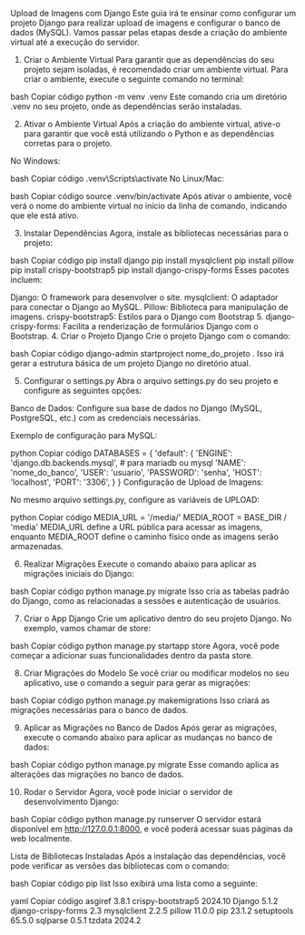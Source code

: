Upload de Imagens com Django
Este guia irá te ensinar como configurar um projeto Django para realizar upload de imagens e configurar o banco de dados (MySQL). Vamos passar pelas etapas desde a criação do ambiente virtual até a execução do servidor.

1. Criar o Ambiente Virtual
Para garantir que as dependências do seu projeto sejam isoladas, é recomendado criar um ambiente virtual. Para criar o ambiente, execute o seguinte comando no terminal:

bash
Copiar código
python -m venv .venv
Este comando cria um diretório .venv no seu projeto, onde as dependências serão instaladas.

2. Ativar o Ambiente Virtual
Após a criação do ambiente virtual, ative-o para garantir que você está utilizando o Python e as dependências corretas para o projeto.

No Windows:

bash
Copiar código
.venv\Scripts\activate
No Linux/Mac:

bash
Copiar código
source .venv/bin/activate
Após ativar o ambiente, você verá o nome do ambiente virtual no início da linha de comando, indicando que ele está ativo.

3. Instalar Dependências
Agora, instale as bibliotecas necessárias para o projeto:

bash
Copiar código
pip install django
pip install mysqlclient
pip install pillow
pip install crispy-bootstrap5
pip install django-crispy-forms
Esses pacotes incluem:

Django: O framework para desenvolver o site.
mysqlclient: O adaptador para conectar o Django ao MySQL.
Pillow: Biblioteca para manipulação de imagens.
crispy-bootstrap5: Estilos para o Django com Bootstrap 5.
django-crispy-forms: Facilita a renderização de formulários Django com o Bootstrap.
4. Criar o Projeto Django
Crie o projeto Django com o comando:

bash
Copiar código
django-admin startproject nome_do_projeto .
Isso irá gerar a estrutura básica de um projeto Django no diretório atual.

5. Configurar o settings.py
Abra o arquivo settings.py do seu projeto e configure as seguintes opções:

Banco de Dados: Configure sua base de dados no Django (MySQL, PostgreSQL, etc.) com as credenciais necessárias.

Exemplo de configuração para MySQL:

python
Copiar código
DATABASES = {
    'default': {
        'ENGINE': 'django.db.backends.mysql', # para mariadb ou mysql
        'NAME': 'nome_do_banco',
        'USER': 'usuario',
        'PASSWORD': 'senha',
        'HOST': 'localhost',
        'PORT': '3306',
    }
}
Configuração de Upload de Imagens:

No mesmo arquivo settings.py, configure as variáveis de UPLOAD:

python
Copiar código
MEDIA_URL = '/media/'
MEDIA_ROOT = BASE_DIR / 'media'
MEDIA_URL define a URL pública para acessar as imagens, enquanto MEDIA_ROOT define o caminho físico onde as imagens serão armazenadas.

6. Realizar Migrações
Execute o comando abaixo para aplicar as migrações iniciais do Django:

bash
Copiar código
python manage.py migrate
Isso cria as tabelas padrão do Django, como as relacionadas a sessões e autenticação de usuários.

7. Criar o App Django
Crie um aplicativo dentro do seu projeto Django. No exemplo, vamos chamar de store:

bash
Copiar código
python manage.py startapp store
Agora, você pode começar a adicionar suas funcionalidades dentro da pasta store.

8. Criar Migrações do Modelo
Se você criar ou modificar modelos no seu aplicativo, use o comando a seguir para gerar as migrações:

bash
Copiar código
python manage.py makemigrations
Isso criará as migrações necessárias para o banco de dados.

9. Aplicar as Migrações no Banco de Dados
Após gerar as migrações, execute o comando abaixo para aplicar as mudanças no banco de dados:

bash
Copiar código
python manage.py migrate
Esse comando aplica as alterações das migrações no banco de dados.

10. Rodar o Servidor
Agora, você pode iniciar o servidor de desenvolvimento Django:

bash
Copiar código
python manage.py runserver
O servidor estará disponível em http://127.0.0.1:8000, e você poderá acessar suas páginas da web localmente.

Lista de Bibliotecas Instaladas
Após a instalação das dependências, você pode verificar as versões das bibliotecas com o comando:

bash
Copiar código
pip list
Isso exibirá uma lista como a seguinte:

yaml
Copiar código
asgiref             3.8.1
crispy-bootstrap5   2024.10
Django              5.1.2
django-crispy-forms 2.3
mysqlclient         2.2.5
pillow              11.0.0
pip                 23.1.2
setuptools          65.5.0
sqlparse            0.5.1
tzdata              2024.2
